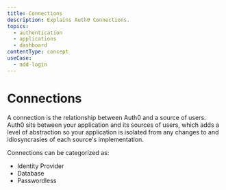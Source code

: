 ```yaml
---
title: Connections
description: Explains Auth0 Connections.
topics:
  - authentication
  - applications
  - dashboard
contentType: concept
useCase:
  - add-login
---
```

# Connections

A connection is the relationship between Auth0 and a source of users. Auth0 sits between your application and its sources of users, which adds a level of abstraction so your application is isolated from any changes to and idiosyncrasies of each source's implementation.

Connections can be categorized as:
- Identity Provider
- Database
- Passwordless
